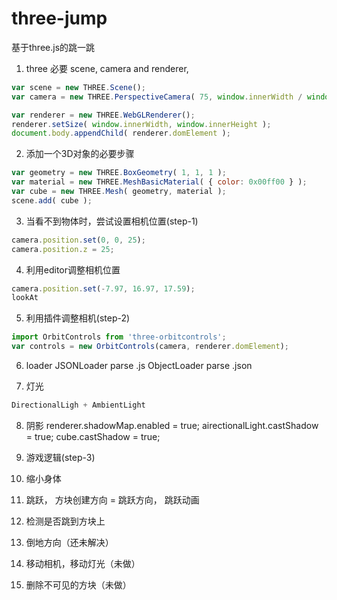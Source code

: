# three-jump
基于three.js的跳一跳


1. three 必要
scene, camera and renderer,
```javascript
var scene = new THREE.Scene();
var camera = new THREE.PerspectiveCamera( 75, window.innerWidth / window.innerHeight, 0.1, 1000 );

var renderer = new THREE.WebGLRenderer();
renderer.setSize( window.innerWidth, window.innerHeight );
document.body.appendChild( renderer.domElement );
```

2. 添加一个3D对象的必要步骤

```javascript
var geometry = new THREE.BoxGeometry( 1, 1, 1 );
var material = new THREE.MeshBasicMaterial( { color: 0x00ff00 } );
var cube = new THREE.Mesh( geometry, material );
scene.add( cube );
```

3. 当看不到物体时，尝试设置相机位置(step-1)

```javascript
camera.position.set(0, 0, 25);
camera.position.z = 25;
```

4. 利用editor调整相机位置

```javascript
camera.position.set(-7.97, 16.97, 17.59);
lookAt
```

5. 利用插件调整相机(step-2)
```javascript
import OrbitControls from 'three-orbitcontrols';
var controls = new OrbitControls(camera, renderer.domElement);
```


6. loader
JSONLoader parse .js
ObjectLoader parse .json


7. 灯光

```javascript
DirectionalLigh + AmbientLight
```



8. 阴影
renderer.shadowMap.enabled = true;
airectionalLight.castShadow = true;
cube.castShadow = true;

8. 游戏逻辑(step-3)
 1. 缩小身体
 2. 跳跃， 方块创建方向 = 跳跃方向， 跳跃动画
 3. 检测是否跳到方块上
 4. 倒地方向（还未解决）
 5. 移动相机，移动灯光（未做）
 6. 删除不可见的方块（未做）















